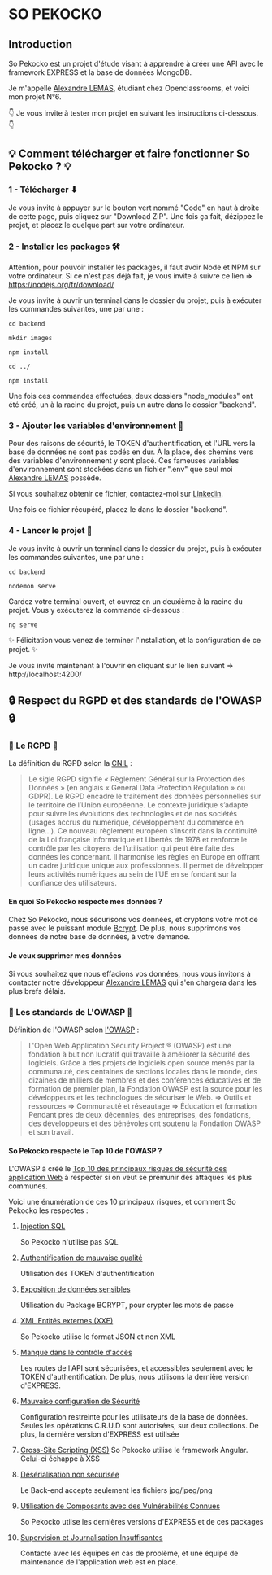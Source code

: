 # SO PEKOCKO
## Introduction
So Pekocko est un projet d'étude visant à apprendre à créer une API avec le framework EXPRESS et la base de données MongoDB.

Je m'appelle [Alexandre LEMAS](https://www.linkedin.com/in/alexandre-lemas), étudiant chez Openclassrooms, et voici mon projet N°6.

👇 Je vous invite à tester mon projet en suivant les instructions ci-dessous. 👇

## 💡 Comment télécharger et faire fonctionner So Pekocko ? 💡
### 1 - Télécharger ⬇
Je vous invite à appuyer sur le bouton vert nommé "Code" en haut à droite de cette page, puis cliquez sur "Download ZIP".
Une fois ça fait, dézippez le projet, et placez le quelque part sur votre ordinateur.

### 2 - Installer les packages 🛠
Attention, pour pouvoir installer les packages, il faut avoir Node et NPM sur votre ordinateur. Si ce n'est pas déjà fait, je vous invite à suivre ce lien => https://nodejs.org/fr/download/

Je vous invite à ouvrir un terminal dans le dossier du projet, puis à exécuter les commandes suivantes, une par une :

`cd backend`

`mkdir images`

`npm install`

`cd ../`

`npm install`

Une fois ces commandes effectuées, deux dossiers "node_modules" ont été créé, un à la racine du projet, puis un autre dans le dossier "backend".

### 3 - Ajouter les variables d'environnement 🔗

Pour des raisons de sécurité, le TOKEN d'authentification, et l'URL vers la base de données ne sont pas codés en dur. À la place, des chemins vers des variables d'environnement y sont placé. Ces fameuses variables d'environnement sont stockées dans un fichier ".env" que seul moi [Alexandre LEMAS](https://www.linkedin.com/in/alexandre-lemas) possède. 

Si vous souhaitez obtenir ce fichier, contactez-moi sur [Linkedin](https://www.linkedin.com/in/alexandre-lemas).

Une fois ce fichier récupéré, placez le dans le dossier "backend".


### 4 - Lancer le projet 🚀
Je vous invite à ouvrir un terminal dans le dossier du projet, puis à exécuter les commandes suivantes, une par une :

`cd backend`

`nodemon serve`

Gardez votre terminal ouvert, et ouvrez en un deuxième à la racine du projet. Vous y exécuterez la commande ci-dessous :

`ng serve`

✨ Félicitation vous venez de terminer l'installation, et la configuration de ce projet. ✨

Je vous invite maintenant à l'ouvrir en cliquant sur le lien suivant => http://localhost:4200/


## 🔒 Respect du RGPD et des standards de l'OWASP 🔒

### 💾 Le RGPD 💾
La définition du RGPD selon la [CNIL](https://www.cnil.fr/fr/rgpd-de-quoi-parle-t-on) :

>Le sigle RGPD signifie « Règlement Général sur la Protection des Données » (en anglais « General Data Protection Regulation » ou GDPR). Le RGPD encadre le traitement des données personnelles sur le territoire de l’Union européenne.
Le contexte juridique s’adapte pour suivre les évolutions des technologies et de nos sociétés (usages accrus du numérique, développement du commerce en ligne…).
Ce nouveau règlement européen s’inscrit dans la continuité de la Loi française Informatique et Libertés de 1978 et renforce le contrôle par les citoyens de l’utilisation qui peut être faite des données les concernant.
Il harmonise les règles en Europe en offrant un cadre juridique unique aux professionnels. Il permet de développer leurs activités numériques au sein de l’UE en se fondant sur la confiance des utilisateurs.

#### En quoi So Pekocko respecte mes données ?
Chez So Pekocko, nous sécurisons vos données, et cryptons votre mot de passe avec le puissant module [Bcrypt](https://fr.wikipedia.org/wiki/Bcrypt). De plus, nous supprimons vos données de notre base de données, à votre demande.

#### Je veux supprimer mes données
Si vous souhaitez que nous effacions vos données, nous vous invitons à contacter notre développeur [Alexandre LEMAS](https://www.linkedin.com/in/alexandre-lemas) qui s'en chargera dans les plus brefs délais.  

### 📝 Les standards de L'OWASP 📝
Définition de l'OWASP selon [l'OWASP](https://owasp.org/) :
>L'Open Web Application Security Project ® (OWASP) est une fondation à but non lucratif qui travaille à améliorer la sécurité des logiciels. Grâce à des projets de logiciels open source menés par la communauté, des centaines de sections locales dans le monde, des dizaines de milliers de membres et des conférences éducatives et de formation de premier plan, la Fondation OWASP est la source pour les développeurs et les technologues de sécuriser le Web.
=> Outils et ressources
=> Communauté et réseautage
=> Éducation et formation
Pendant près de deux décennies, des entreprises, des fondations, des développeurs et des bénévoles ont soutenu la Fondation OWASP et son travail.

#### So Pekocko respecte le Top 10 de l'OWASP ? 
L'OWASP à créé le [Top 10 des principaux risques de sécurité des application Web](https://owasp.org/www-project-top-ten/) à respecter si on veut se prémunir des attaques les plus communes.

Voici une énumération de ces 10 principaux risques, et comment So Pekocko les respectes :

1. [Injection SQL](https://owasp.org/www-project-top-ten/2017/A1_2017-Injection)

    So Pekocko n'utilise pas SQL
2. [Authentification de mauvaise qualité](https://owasp.org/www-project-top-ten/2017/A2_2017-Broken_Authentication)

    Utilisation des TOKEN d'authentification
3. [Exposition de données sensibles](https://owasp.org/www-project-top-ten/2017/A3_2017-Sensitive_Data_Exposure)

    Utilisation du Package BCRYPT, pour crypter les mots de passe
4. [XML Entités externes (XXE)](https://owasp.org/www-project-top-ten/2017/A4_2017-XML_External_Entities_(XXE))

    So Pekocko utilise le format JSON et non XML
5. [Manque dans le contrôle d'accès](https://owasp.org/www-project-top-ten/2017/A5_2017-Broken_Access_Control)

    Les routes de l'API sont sécurisées, et accessibles seulement avec le TOKEN d'authentification. De plus, nous utilisons la dernière version d'EXPRESS.
6. [Mauvaise configuration de Sécurité](https://owasp.org/www-project-top-ten/2017/A6_2017-Security_Misconfiguration)

    Configuration restreinte pour les utilisateurs de la base de données. Seules les opérations C.R.U.D sont autorisées, sur deux collections. De plus, la dernière version d'EXPRESS est utilisée
7. [Cross-Site Scripting (XSS)](https://owasp.org/www-project-top-ten/2017/A7_2017-Cross-Site_Scripting_(XSS))
    So Pekocko utilise le framework Angular. Celui-ci échappe à XSS
8. [Désérialisation non sécurisée](https://owasp.org/www-project-top-ten/2017/A8_2017-Insecure_Deserialization)

    Le Back-end accepte seulement les fichiers jpg/jpeg/png
9. [Utilisation de Composants avec des Vulnérabilités Connues](https://owasp.org/www-project-top-ten/2017/A9_2017-Using_Components_with_Known_Vulnerabilities)

    So Pekocko utilse les dernières versions d'EXPRESS et de ces packages
10. [ Supervision et Journalisation Insuffisantes](https://owasp.org/www-project-top-ten/2017/A10_2017-Insufficient_Logging%2526Monitoring)

    Contacte avec les équipes en cas de problème, et une équipe de maintenance de l'application web est en place.

    
